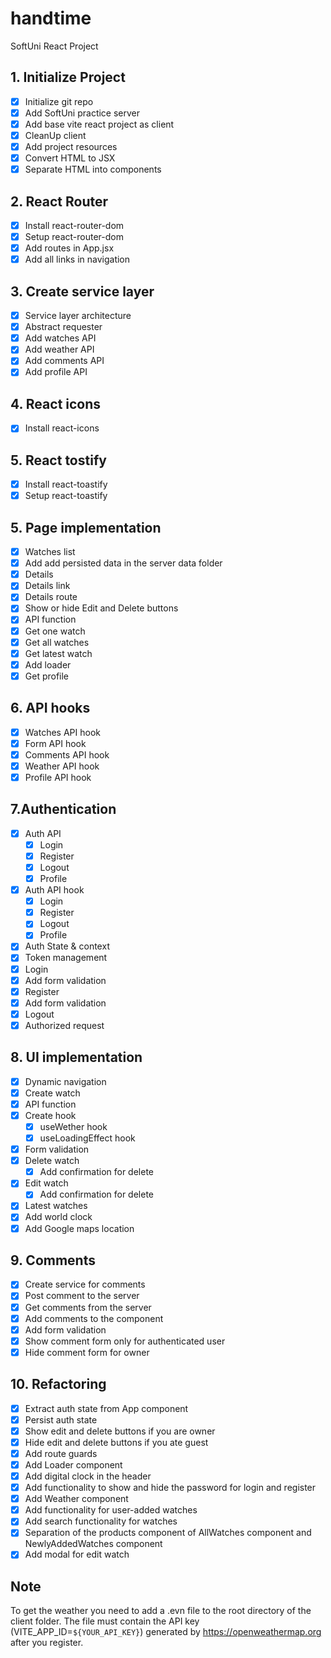 # handtime

SoftUni React Project

## 1. Initialize Project

- [x] Initialize git repo
- [x] Add SoftUni practice server
- [x] Add base vite react project as client
- [x] CleanUp client
- [x] Add project resources
- [x] Convert HTML to JSX
- [x] Separate HTML into components

## 2. React Router

- [x] Install react-router-dom
- [x] Setup react-router-dom
- [x] Add routes in App.jsx
- [x] Add all links in navigation

## 3. Create service layer

- [x] Service layer architecture
- [x] Abstract requester
- [x] Add watches API
- [x] Add weather API
- [x] Add comments API
- [x] Add profile API

## 4. React icons

- [x] Install react-icons

## 5. React tostify

- [x] Install react-toastify
- [x] Setup react-toastify

## 5. Page implementation

- [x] Watches list
- [x] Add add persisted data in the server data folder
- [x] Details
- [x] Details link
- [x] Details route
- [x] Show or hide Edit and Delete buttons
- [x] API function
- [x] Get one watch
- [x] Get all watches
- [x] Get latest watch
- [x] Add loader
- [x] Get profile

## 6. API hooks

- [x] Watches API hook
- [x] Form API hook
- [x] Comments API hook
- [x] Weather API hook
- [x] Profile API hook

## 7.Authentication

- [x] Auth API
  - [x] Login
  - [x] Register
  - [x] Logout
  - [x] Profile
- [x] Auth API hook
  - [x] Login
  - [x] Register
  - [x] Logout
  - [x] Profile
- [x] Auth State & context
- [x] Token management
- [x] Login
- [x] Add form validation
- [x] Register
- [x] Add form validation
- [x] Logout
- [x] Authorized request

## 8. UI implementation

- [x] Dynamic navigation
- [x] Create watch
- [x] API function
- [x] Create hook
  - [x] useWether hook
  - [x] useLoadingEffect hook
- [x] Form validation
- [x] Delete watch
  - [x] Add confirmation for delete
- [x] Edit watch
  - [x] Add confirmation for delete
- [x] Latest watches
- [x] Add world clock
- [x] Add Google maps location

## 9. Comments

- [x] Create service for comments
- [x] Post comment to the server
- [x] Get comments from the server
- [x] Add comments to the component
- [x] Add form validation
- [x] Show comment form only for authenticated user
- [x] Hide comment form for owner

## 10. Refactoring

- [x] Extract auth state from App component
- [x] Persist auth state
- [x] Show edit and delete buttons if you are owner
- [x] Hide edit and delete buttons if you ate guest
- [x] Add route guards
- [x] Add Loader component
- [x] Add digital clock in the header
- [x] Add functionality to show and hide the password for login and register
- [x] Add Weather component
- [x] Add functionality for user-added watches
- [x] Add search functionality for watches
- [x] Separation of the products component of AllWatches component and NewlyAddedWatches component
- [x] Add modal for edit watch 

## Note

To get the weather you need to add a .evn file to the root directory of the client folder. The file must contain the API key (VITE_APP_ID=`${YOUR_API_KEY}`) generated by https://openweathermap.org after you register.
